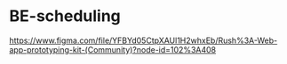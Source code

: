 # BE-scheduling

https://www.figma.com/file/YFBYd05CtpXAUl1H2whxEb/Rush%3A-Web-app-prototyping-kit-(Community)?node-id=102%3A408

